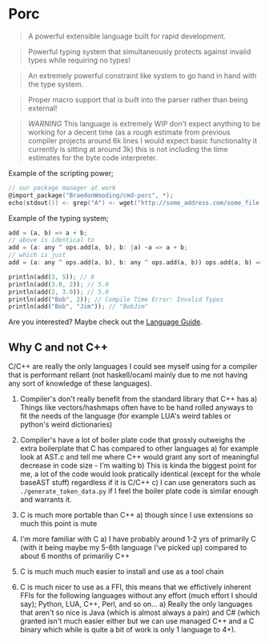 # Porc

> A powerful extensible language built for rapid development.

> Powerful typing system that simultaneously protects against invalid types while requiring no types!

> An extremely powerful constraint like system to go hand in hand with the type system.

> Proper macro support that is built into the parser rather than being external!

> *WARNING* This language is extremely WIP don't expect anything to be working for a decent time (as a rough estimate from previous compiler projects around 6k lines I would expect basic functionality it currently is sitting at around 3k) this is not including the time estimates for the byte code interpreter.

Example of the scripting power;

```C
// our package manager at work
@import_package("BraedonWooding/cmd-porc", *);
echo(stdout()) <- grep("A") <- wget("http://some_address.com/some_file.txt") -> sort(.Reverse);
```

Example of the typing system;

```rust
add = (a, b) => a + b;
// above is identical to
add = (a: any ^ ops.add(a, b), b: |a) ~a => a + b;
// which is just
add = (a: any ^ ops.add(a, b), b: any ^ ops.add(a, b)) ops.add(a, b) => a + b;

println(add(3, 5)); // 8
println(add(3.0, 2)); // 5.0
println(add(2, 3.0)); // 5.0
println(add("Bob", 2)); // Compile Time Error: Invalid Types
println(add("Bob", "Jim")); // "BobJim"
```

Are you interested?  Maybe check out the [Language Guide](docs/LanguageGuide.md).

## Why C and not C++

C/C++ are really the only languages I could see myself using for a compiler that is performant reliant (not haskell/ocaml mainly due to me not having any sort of knowledge of these languages).

1) Compiler's don't really benefit from the standard library that C++ has
  a) Things like vectors/hashmaps often have to be hand rolled anyways to fit the needs of the language (for example LUA's weird tables or python's weird dictionaries)

2) Compiler's have a lot of boiler plate code that grossly outweighs the extra boilerplate that C has compared to other languages
  a) for example look at AST.c and tell me where C++ would grant any sort of meaningful decrease in code size - I'm waiting
  b) This is kinda the biggest point for me, a lot of the code would look pratically identical (except for the whole baseAST stuff) regardless if it is C/C++
  c) I can use generators such as `./generate_token_data.py` if I feel the boiler plate code is similar enough and warrants it.

3) C is much more portable than C++
  a) though since I use extensions so much this point is mute

4) I'm more familiar with C
  a) I have probably around 1-2 yrs of primarily C (with it being maybe my 5-6th language I've picked up) compared to about 6 months of primariliy C++

5) C is much much much easier to install and use as a tool chain

6) C is much nicer to use as a FFI, this means that we effictively inherent FFIs for the following languages without any effort (much effort I should say); Python, LUA, C++, Perl, and so on...
  a) Really the only languages that aren't so nice is Java (which is almost always a pain) and C# (which granted isn't much easier either but we can use managed C++ and a C binary which while is quite a bit of work is only 1 language to 4+).

